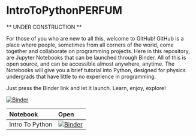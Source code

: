 # IntroToPythonPERFUM

** UNDER CONSTRUCTION **

For those of you who are new to all this, welcome to GitHub! GitHub is a place where people, sometimes from all corners of the world, come together and collaborate on programming projects. Here in this repository, are Jupyter Notebooks that can be launched through Binder. All of this is open source, and can be accessible almost anywhere, anytime. The Notebooks will give you a brief tutorial into Python, designed for physics undergrads that have little to no experience in programming.

Just press the Binder link and let it launch. Learn, enjoy, explore!

[![Binder](https://mybinder.org/badge_logo.svg)](https://mybinder.org/v2/gh/afyqazraei/IntroToPythonPERFUM/master)

|Notebook|Open|
|:--|:--|
|Intro To Python|[![Binder](https://mybinder.org/badge_logo.svg)](https://mybinder.org/v2/gh/afyqazraei/IntroToPythonPERFUM/master)|
